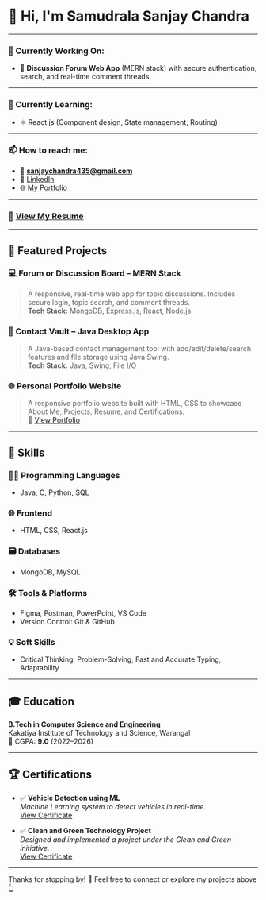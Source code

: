 # 👋 Hi, I'm Samudrala Sanjay Chandra

---

### 🔭 Currently Working On:
- 💬 **Discussion Forum Web App** (MERN stack) with secure authentication, search, and real-time comment threads.

---

### 🌱 Currently Learning:
- ⚛️ React.js (Component design, State management, Routing)

---

### 📫 How to reach me:
- 📧 **sanjaychandra435@gmail.com**
- 🔗 [LinkedIn](https://linkedin.com/in/SamudralaSanjayChandra)
- 🌐 [My Portfolio](https://samudrala-sanjay-chandra.netlify.app/)

---

### 📄 [View My Resume](https://drive.google.com/file/d/1s5nJRlX8E2UbClaRHOiEeEs_FWixlhHo/view?usp=drivesdk)

---

## 🚀 Featured Projects

### 💻 Forum or Discussion Board – MERN Stack
> A responsive, real-time web app for topic discussions. Includes secure login, topic search, and comment threads.  
> **Tech Stack:** MongoDB, Express.js, React, Node.js

### 📇 Contact Vault – Java Desktop App
> A Java-based contact management tool with add/edit/delete/search features and file storage using Java Swing.  
> **Tech Stack:** Java, Swing, File I/O

### 🌐 Personal Portfolio Website
> A responsive portfolio website built with HTML, CSS to showcase About Me, Projects, Resume, and Certifications.  
> 🔗 [View Portfolio](https://samudrala-sanjay-chandra.netlify.app/)

---

## 🧠 Skills

### 👨‍💻 Programming Languages
- Java, C, Python, SQL

### 🌐 Frontend
- HTML, CSS, React.js

### 🗃️ Databases
- MongoDB, MySQL

### 🛠️ Tools & Platforms
- Figma, Postman, PowerPoint, VS Code  
- Version Control: Git & GitHub

### 💡 Soft Skills
- Critical Thinking, Problem-Solving, Fast and Accurate Typing, Adaptability

---

## 🎓 Education
**B.Tech in Computer Science and Engineering**  
Kakatiya Institute of Technology and Science, Warangal  
📌 CGPA: **9.0** (2022–2026)

---

## 🏆 Certifications

- ✅ **Vehicle Detection using ML**  
  _Machine Learning system to detect vehicles in real-time._  
  [View Certificate](#)

- ✅ **Clean and Green Technology Project**  
  _Designed and implemented a project under the Clean and Green initiative._  
  [View Certificate](#)

---

Thanks for stopping by! 🌟 Feel free to connect or explore my projects above 👆
